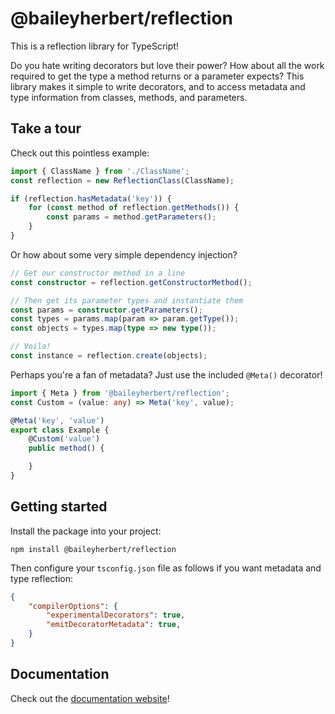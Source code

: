 # @baileyherbert/reflection

This is a reflection library for TypeScript!

Do you hate writing decorators but love their power? How about all the work required to get the type a method returns
or a parameter expects? This library makes it simple to write decorators, and to access metadata and type information
from classes, methods, and parameters.

## Take a tour

Check out this pointless example:

```ts
import { ClassName } from './ClassName';
const reflection = new ReflectionClass(ClassName);

if (reflection.hasMetadata('key')) {
    for (const method of reflection.getMethods()) {
        const params = method.getParameters();
    }
}
```

Or how about some very simple dependency injection?

```ts
// Get our constructor method in a line
const constructor = reflection.getConstructorMethod();

// Then get its parameter types and instantiate them
const params = constructor.getParameters();
const types = params.map(param => param.getType());
const objects = types.map(type => new type());

// Voila!
const instance = reflection.create(objects);
```

Perhaps you're a fan of metadata? Just use the included `@Meta()` decorator!

```ts
import { Meta } from '@baileyherbert/reflection';
const Custom = (value: any) => Meta('key', value);

@Meta('key', 'value')
export class Example {
    @Custom('value')
    public method() {

    }
}
```

## Getting started

Install the package into your project:

```plain
npm install @baileyherbert/reflection
```

Then configure your `tsconfig.json` file as follows if you want metadata and type reflection:

```json
{
    "compilerOptions": {
        "experimentalDecorators": true,
        "emitDecoratorMetadata": true,
    }
}
```

## Documentation

Check out the [documentation website](https://docs.bailey.sh/reflection/)!
